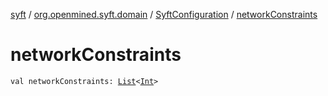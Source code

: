 [syft](../../index.md) / [org.openmined.syft.domain](../index.md) / [SyftConfiguration](index.md) / [networkConstraints](./network-constraints.md)

# networkConstraints

`val networkConstraints: `[`List`](https://kotlinlang.org/api/latest/jvm/stdlib/kotlin.collections/-list/index.html)`<`[`Int`](https://kotlinlang.org/api/latest/jvm/stdlib/kotlin/-int/index.html)`>`